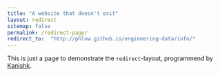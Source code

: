 ```yaml
---
title: "A website that doesn't exit"
layout: redirect
sitemap: false
permalink: /redirect-page/
redirect_to:  "http://phlow.github.io/engineering-data/info/"
---
```

This is just a page to demonstrate the `redirect`-layout, programmend by [Kanishk](http://codingtips.kanishkkunal.in/about/).
